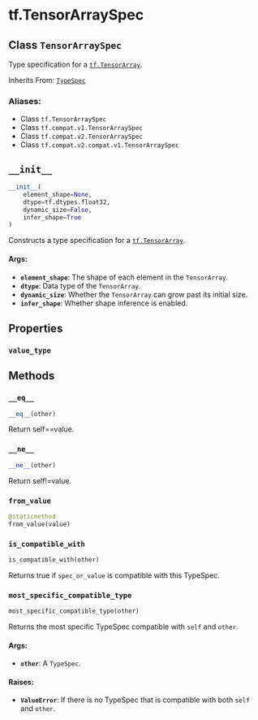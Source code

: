 <div itemscope itemtype="http://developers.google.com/ReferenceObject">
<meta itemprop="name" content="tf.TensorArraySpec" />
<meta itemprop="path" content="Stable" />
<meta itemprop="property" content="value_type"/>
<meta itemprop="property" content="__eq__"/>
<meta itemprop="property" content="__init__"/>
<meta itemprop="property" content="__ne__"/>
<meta itemprop="property" content="from_value"/>
<meta itemprop="property" content="is_compatible_with"/>
<meta itemprop="property" content="most_specific_compatible_type"/>
</div>

# tf.TensorArraySpec

## Class `TensorArraySpec`

Type specification for a <a href="../tf/TensorArray.md"><code>tf.TensorArray</code></a>.

Inherits From: [`TypeSpec`](../tf/TypeSpec.md)

### Aliases:

* Class `tf.TensorArraySpec`
* Class `tf.compat.v1.TensorArraySpec`
* Class `tf.compat.v2.TensorArraySpec`
* Class `tf.compat.v2.compat.v1.TensorArraySpec`

<!-- Placeholder for "Used in" -->


<h2 id="__init__"><code>__init__</code></h2>

``` python
__init__(
    element_shape=None,
    dtype=tf.dtypes.float32,
    dynamic_size=False,
    infer_shape=True
)
```

Constructs a type specification for a <a href="../tf/TensorArray.md"><code>tf.TensorArray</code></a>.


#### Args:


* <b>`element_shape`</b>: The shape of each element in the `TensorArray`.
* <b>`dtype`</b>: Data type of the `TensorArray`.
* <b>`dynamic_size`</b>: Whether the `TensorArray` can grow past its initial size.
* <b>`infer_shape`</b>: Whether shape inference is enabled.



## Properties

<h3 id="value_type"><code>value_type</code></h3>






## Methods

<h3 id="__eq__"><code>__eq__</code></h3>

``` python
__eq__(other)
```

Return self==value.


<h3 id="__ne__"><code>__ne__</code></h3>

``` python
__ne__(other)
```

Return self!=value.


<h3 id="from_value"><code>from_value</code></h3>

``` python
@staticmethod
from_value(value)
```




<h3 id="is_compatible_with"><code>is_compatible_with</code></h3>

``` python
is_compatible_with(other)
```

Returns true if `spec_or_value` is compatible with this TypeSpec.


<h3 id="most_specific_compatible_type"><code>most_specific_compatible_type</code></h3>

``` python
most_specific_compatible_type(other)
```

Returns the most specific TypeSpec compatible with `self` and `other`.


#### Args:


* <b>`other`</b>: A `TypeSpec`.


#### Raises:


* <b>`ValueError`</b>: If there is no TypeSpec that is compatible with both `self`
  and `other`.



